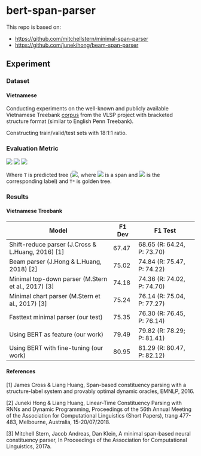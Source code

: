 # bert-span-parser

This repo is based on:

- https://github.com/mitchellstern/minimal-span-parser
- https://github.com/junekihong/beam-span-parser


## Experiment

### Dataset

#### Vietnamese
Conducting experiments on the well-known and publicly available Vietnamese Treebank [corpus](https://link.springer.com/article/10.1007/s10579-015-9308-5?shared-article-renderer) from the VLSP project with bracketed structure format (similar to English Penn Treebank).

Constructing train/valid/test sets with 18:1:1 ratio.

### Evaluation Metric

<img src="https://render.githubusercontent.com/render/math?math=Precision = \frac{|T \cap T^*|}{|T|}">

<img src="https://render.githubusercontent.com/render/math?math=Recall = \frac{|T \cap T^*|}{|T^*|}">

<img src="https://render.githubusercontent.com/render/math?math=F1 = \frac{2 \times Precision \times Recall}{Precision\ %2B\ Recall}">

Where `T` is predicted tree (<img src="https://render.githubusercontent.com/render/math?math=T := ((i_t, j_t), l_t): 0 \leq t \leq |T|">, where <img src="https://render.githubusercontent.com/render/math?math=(i_t, j_t)"> is a span and <img src="https://render.githubusercontent.com/render/math?math=l_t"> is the corresponding label)  and `T*` is golden tree.

### Results

#### Vietnamese Treebank

| Model                       | F1 Dev | F1 Test                    |
|-----------------------------|--------|----------------------------|
| Shift-reduce parser (J.Cross & L.Huang, 2016) [1]| 67.47 | 68.65 (R: 64.24, P: 73.70) |
| Beam parser (J.Hong & L.Huang, 2018) [2]| 75.02 | 74.84 (R: 75.47, P: 74.22) |
| Minimal top-down parser (M.Stern et al., 2017) [3]| 74.18 | 74.36 (R: 74.02, P: 74.70) |
| Minimal chart parser (M.Stern et al., 2017) [3]| 75.24 | 76.14 (R: 75.04, P: 77.27) |
| Fasttext minimal parser (our test) | 75.35 | 76.30 (R: 76.45, P: 76.14) |
| Using BERT as feature (our work)       | 79.49  | 79.82 (R: 78.29; P: 81.41) |
| Using BERT with fine-tuning (our work) | 80.95  | 81.29 (R: 80.47, P: 82.12) |

#### References
[1] James Cross & Liang Huang, Span-based constituency parsing with a structure-label system and provably optimal dynamic oracles, EMNLP, 2016.

[2] Juneki Hong & Liang Huang, Linear-Time Constituency Parsing with RNNs and Dynamic Programming, Proceedings of the 56th Annual Meeting of the Association for Computational Linguistics (Short Papers), trang 477-483, Melbourne, Australia, 15-20/07/2018.

[3] Mitchell Stern, Jacob Andreas, Dan Klein, A minimal span-based neural constituency parser, In Proceedings of the Association for Computational Linguistics, 2017a.


